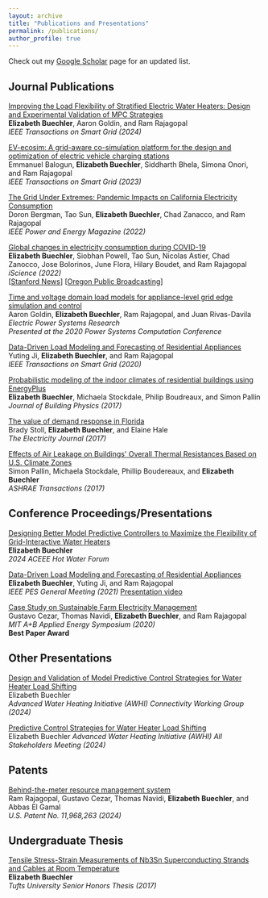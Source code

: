 ```yaml
---
layout: archive
title: "Publications and Presentations"
permalink: /publications/
author_profile: true
---
```


Check out my [Google Scholar](https://scholar.google.com/citations?user=6lVsq5oAAAAJ&hl=en) page for an updated list.

## Journal Publications

[Improving the Load Flexibility of Stratified Electric Water Heaters: Design and Experimental Validation of MPC Strategies](https://ieeexplore.ieee.org/document/10436431)  
**Elizabeth Buechler**, Aaron Goldin, and Ram Rajagopal  
*IEEE Transactions on Smart Grid (2024)*  

[EV-ecosim: A grid-aware co-simulation platform for the design and optimization of electric vehicle charging stations](https://ieeexplore.ieee.org/document/10342763)  
Emmanuel Balogun, **Elizabeth Buechler**, Siddharth Bhela, Simona Onori, and Ram Rajagopal  
*IEEE Transactions on Smart Grid (2023)*

[The Grid Under Extremes: Pandemic Impacts on California Electricity Consumption](https://ieeexplore.ieee.org/abstract/document/9920515)  
Doron Bergman, Tao Sun, **Elizabeth Buechler**, Chad Zanacco, and Ram Rajagopal  
*IEEE Power and Energy Magazine (2022)*

[Global changes in electricity consumption during COVID-19](https://www.sciencedirect.com/science/article/pii/S2589004221015388)  
**Elizabeth Buechler**, Siobhan Powell, Tao Sun, Nicolas Astier, Chad Zanocco, Jose Bolorinos, June Flora, Hilary Boudet, and Ram Rajagopal  
*iScience (2022)*  
[[Stanford News](https://news.stanford.edu/2022/02/11/fall-rise-electricity-use-early-pandemic/)] [[Oregon Public Broadcasting](https://www.opb.org/article/2022/01/13/shining-a-light-on-electricity-declines-during-pandemic/)]

[Time and voltage domain load models for appliance-level grid edge simulation and control](https://www.sciencedirect.com/science/article/abs/pii/S0378779620305538)  
Aaron Goldin, **Elizabeth Buechler**, Ram Rajagopal, and Juan Rivas-Davila  
*Electric Power Systems Research*  
*Presented at the 2020 Power Systems Computation Conference*

[Data-Driven Load Modeling and Forecasting of Residential Appliances](https://ieeexplore.ieee.org/abstract/document/8933148)  
Yuting Ji, **Elizabeth Buechler**, and Ram Rajagopal  
*IEEE Transactions on Smart Grid (2020)*

[Probabilistic modeling of the indoor climates of residential buildings using EnergyPlus](https://journals.sagepub.com/doi/abs/10.1177/1744259117701893?journalCode=jend)  
**Elizabeth Buechler**, Michaela Stockdale, Philip Boudreaux, and Simon Pallin  
*Journal of Building Physics (2017)*

[The value of demand response in Florida](https://www.sciencedirect.com/science/article/abs/pii/S1040619017302609)  
Brady Stoll, **Elizabeth Buechler**, and Elaine Hale  
*The Electricity Journal (2017)*

[Effects of Air Leakage on Buildings' Overall Thermal Resistances Based on U.S. Climate Zones](https://scholar.google.com/citations?view_op=view_citation&hl=en&user=6lVsq5oAAAAJ&sortby=pubdate&citation_for_view=6lVsq5oAAAAJ:0EnyYjriUFMC)  
Simon Pallin, Michaela Stockdale, Phillip Boudereaux, and **Elizabeth Buechler**  
*ASHRAE Transactions (2017)* 

## Conference Proceedings/Presentations

[Designing Better Model Predictive Controllers to Maximize the Flexibility of Grid-Interactive Water Heaters](https://drive.google.com/file/d/1m2ocIFup4UE6DT-o-kyK-dicB9n1Orhv/view)  
**Elizabeth Buechler**  
*2024 ACEEE Hot Water Forum*

[Data-Driven Load Modeling and Forecasting of Residential Appliances](https://ieeexplore.ieee.org/abstract/document/8933148)  
**Elizabeth Buechler**, Yuting Ji, and Ram Rajagopal  
*IEEE PES General Meeting (2021)*
[Presentation video](https://www.youtube.com/watch?v=Ae70BM1TSq4)

[Case Study on Sustainable Farm Electricity Management](https://www.youtube.com/watch?v=NmYLf5ce4jg)  
Gustavo Cezar, Thomas Navidi, **Elizabeth Buechler**, and Ram Rajagopal  
*MIT A+B Applied Energy Symposium (2020)*  
**Best Paper Award**

## Other Presentations

[Design and Validation of Model Predictive Control Strategies for Water Heater Load Shifting](https://www.youtube.com/watch?v=po-KWkwEKNY)  
Elizabeth Buechler  
*Advanced Water Heating Initiative (AWHI) Connectivity Working Group (2024)*

[Predictive Control Strategies for Water Heater Load Shifting](https://www.youtube.com/watch?v=mUwGLxcqN3Y)  
Elizabeth Buechler
*Advanced Water Heating Initiative (AWHI) All Stakeholders Meeting (2024)*


## Patents

[Behind-the-meter resource management system](https://patents.google.com/patent/US11968263B2/en)  
Ram Rajagopal, Gustavo Cezar, Thomas Navidi, **Elizabeth Buechler**, and Abbas El Gamal  
*U.S. Patent No. 11,968,263 (2024)*

## Undergraduate Thesis

[Tensile Stress-Strain Measurements of Nb3Sn Superconducting Strands and Cables at Room Temperature](https://dl.tufts.edu/concern/pdfs/9880w293k)  
**Elizabeth Buechler**  
*Tufts University Senior Honors Thesis (2017)*
